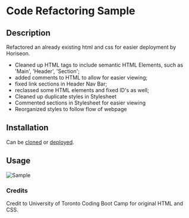# Code Refactoring Sample

## Description
Refactored an already existing html and css for easier deployment by Horiseon.
 - Cleaned up HTML tags to include semantic HTML Elements, such as 'Main', 'Header', 'Section';
 - added comments to HTML to allow for easier viewing;
 - fixed link sections in Header Nav Bar;
 - reclassed some HTML elements and fixed ID's as well;
 - Cleaned up duplicate styles in Stylesheet
 - Commented sections in Stylesheet for easier viewing
 - Reorganized styles to follow flow of webpage

## Installation
Can be [cloned](https://github.com/morgs999/Code-Refactoring-Sample.git) or [deployed](https://morgs999.github.io/Code-Refactoring-Sample/).

## Usage
![Sample](../Bootcamp-Module-1/assets/images/Sample.gif)

### Credits
Credit to University of Toronto Coding Boot Camp for original HTML and CSS.
